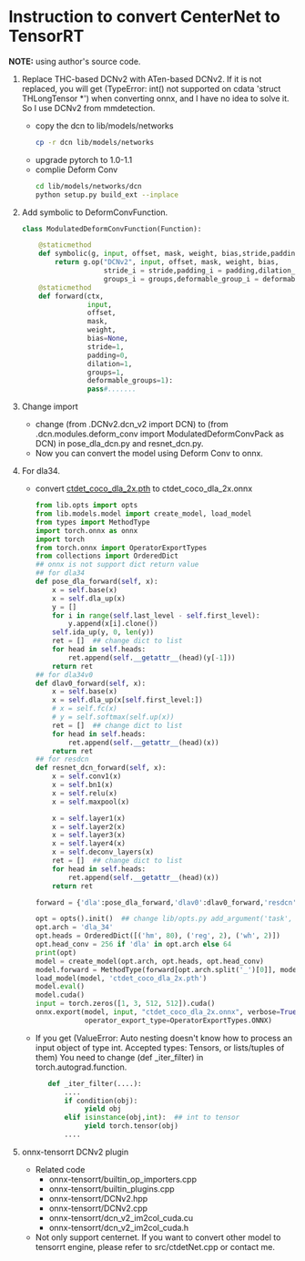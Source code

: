 
# Instruction to convert CenterNet to TensorRT 

**NOTE:** using author's source code.

1. Replace THC-based DCNv2 with ATen-based DCNv2. 
If it is not replaced, you will get (TypeError: int() not supported on cdata 'struct THLongTensor *') when converting onnx, and I have no idea to solve it.
So I use DCNv2 from mmdetection.
    * copy the dcn to lib/models/networks
        ```bash
        cp -r dcn lib/models/networks
        ```
    * upgrade pytorch to 1.0-1.1
    * complie Deform Conv
        ```bash
        cd lib/models/networks/dcn
        python setup.py build_ext --inplace
        ``` 

2. Add symbolic to DeformConvFunction.
    ```python
    class ModulatedDeformConvFunction(Function):
    
        @staticmethod
        def symbolic(g, input, offset, mask, weight, bias,stride,padding,dilation,groups,deformable_groups):
            return g.op("DCNv2", input, offset, mask, weight, bias,
                        stride_i = stride,padding_i = padding,dilation_i = dilation,
                        groups_i = groups,deformable_group_i = deformable_groups)
        @staticmethod
        def forward(ctx,
                    input,
                    offset,
                    mask,
                    weight,
                    bias=None,
                    stride=1,
                    padding=0,
                    dilation=1,
                    groups=1,
                    deformable_groups=1):
                    pass#.......
    ```
3. Change import
   * change (from .DCNv2.dcn_v2 import DCN) to (from .dcn.modules.deform_conv import ModulatedDeformConvPack as DCN) in pose_dla_dcn.py and resnet_dcn.py.
   * Now you can convert the model using Deform Conv to onnx.
   
3. For dla34.
    * convert [ctdet_coco_dla_2x.pth](https://github.com/xingyizhou/CenterNet/blob/master/readme/MODEL_ZOO.md) to ctdet_coco_dla_2x.onnx
        ```python
        from lib.opts import opts
        from lib.models.model import create_model, load_model
        from types import MethodType
        import torch.onnx as onnx
        import torch
        from torch.onnx import OperatorExportTypes
        from collections import OrderedDict
        ## onnx is not support dict return value
        ## for dla34
        def pose_dla_forward(self, x):
            x = self.base(x)
            x = self.dla_up(x)
            y = []
            for i in range(self.last_level - self.first_level):
                y.append(x[i].clone())
            self.ida_up(y, 0, len(y))
            ret = []  ## change dict to list
            for head in self.heads:
                ret.append(self.__getattr__(head)(y[-1]))
            return ret
        ## for dla34v0
        def dlav0_forward(self, x):
            x = self.base(x)
            x = self.dla_up(x[self.first_level:])
            # x = self.fc(x)
            # y = self.softmax(self.up(x))
            ret = []  ## change dict to list
            for head in self.heads:
                ret.append(self.__getattr__(head)(x))
            return ret
        ## for resdcn
        def resnet_dcn_forward(self, x):
            x = self.conv1(x)
            x = self.bn1(x)
            x = self.relu(x)
            x = self.maxpool(x)
        
            x = self.layer1(x)
            x = self.layer2(x)
            x = self.layer3(x)
            x = self.layer4(x)
            x = self.deconv_layers(x)
            ret = []  ## change dict to list
            for head in self.heads:
                ret.append(self.__getattr__(head)(x))
            return ret
        
        forward = {'dla':pose_dla_forward,'dlav0':dlav0_forward,'resdcn':resnet_dcn_forward}
        
        opt = opts().init()  ## change lib/opts.py add_argument('task', default='ctdet'....) to add_argument('--task', default='ctdet'....)
        opt.arch = 'dla_34'
        opt.heads = OrderedDict([('hm', 80), ('reg', 2), ('wh', 2)])
        opt.head_conv = 256 if 'dla' in opt.arch else 64
        print(opt)
        model = create_model(opt.arch, opt.heads, opt.head_conv)
        model.forward = MethodType(forward[opt.arch.split('_')[0]], model)
        load_model(model, 'ctdet_coco_dla_2x.pth')
        model.eval()
        model.cuda()
        input = torch.zeros([1, 3, 512, 512]).cuda()
        onnx.export(model, input, "ctdet_coco_dla_2x.onnx", verbose=True,
                    operator_export_type=OperatorExportTypes.ONNX)
        ```
    *   If you get (ValueError: Auto nesting doesn't know how to process an input object of type int. Accepted types: Tensors, or lists/tuples of them)
        You need to change (def _iter_filter) in torch.autograd.function.
        ```python
           def _iter_filter(....):
               ....
               if condition(obj):
                    yield obj
               elif isinstance(obj,int):  ## int to tensor
                    yield torch.tensor(obj)
               ....
   
        ```
4. onnx-tensorrt DCNv2 plugin
    * Related code
        * onnx-tensorrt/builtin_op_importers.cpp
        * onnx-tensorrt/builtin_plugins.cpp
        * onnx-tensorrt/DCNv2.hpp
        * onnx-tensorrt/DCNv2.cpp
        * onnx-tensorrt/dcn_v2_im2col_cuda.cu
        * onnx-tensorrt/dcn_v2_im2col_cuda.h
    * Not only support centernet. If you want to convert other model to tensorrt engine, please refer to src/ctdetNet.cpp or contact me.
